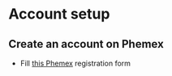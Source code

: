 # Account setup

## Create an account on Phemex

- Fill [this Phemex](https://phemex.com/fr/register-vt1?referralCode=CK8CC5) registration form
